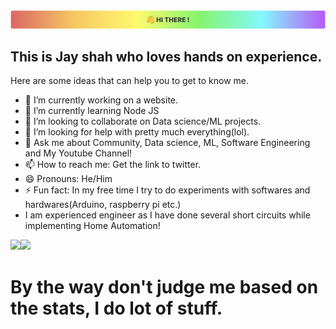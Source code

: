 <!--### Hi there 👋 -->
<img width="782px" src="https://github.com/Jayshah6699/Jayshah6699/blob/main/hi.png" />
<!-- div width="100%" style="background:-webkit-linear-gradient(left, #ea6161, #ffc64d, #fffc4d, #52fa5a, #4dfcff, #c64dff);text-align: center;font-family: inherit;font-weight: bold;max-width: 782px;margin-bottom: 20px;align-content: center;padding: 10px;"> 👋 HI THERE !</div --><!-- TODO: when it will be possible on GitHub -->

## This is Jay shah who loves hands on experience.
Here are some ideas that can help you to get to know me.

- 🔭 I’m currently working on a website.
- 🌱 I’m currently learning Node JS
- 👯 I’m looking to collaborate on Data science/ML projects.
- 🤔 I’m looking for help with pretty much everything(lol).
- 💬 Ask me about Community, Data science, ML, Software Engineering and My Youtube Channel!
- 📫 How to reach me: Get the link to twitter.
- 😄 Pronouns: He/Him
- ⚡ Fun fact: In my free time I try to do experiments with softwares and hardwares(Arduino, raspberry pi etc.)
- I am experienced engineer as I have done several short circuits while implementing Home Automation!

<img height="137px" src="https://github-readme-stats.vercel.app/api?username=Jayshah6699&hide_title=true&hide_border=true&show_icons=true&include_all_commits=true&count_private=true&line_height=21&text_color=000&icon_color=000&bg_color=0,ea6161,ffc64d,fffc4d,52fa5a&theme=graywhite" /><img height="137px" src="https://github-readme-stats.vercel.app/api/top-langs/?username=Jayshah6699&hide=html&hide_title=true&hide_border=true&layout=compact&langs_count=8&text_color=000&icon_color=fff&bg_color=0,52fa5a,4dfcff,c64dff&theme=graywhite" />

# By the way don't judge me based on the stats, I do lot of stuff.
